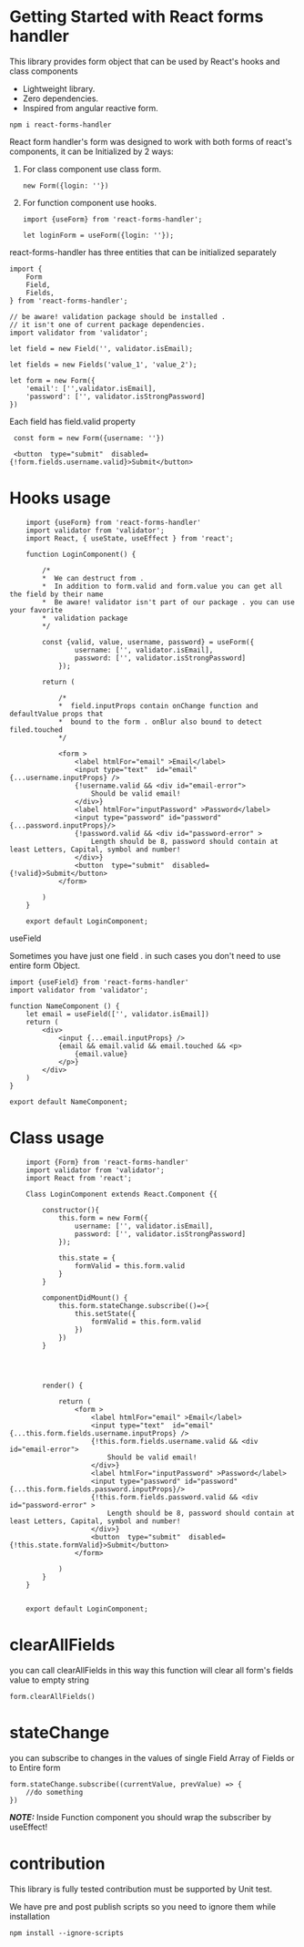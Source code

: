 # Getting Started with React forms handler

This library provides form object that can be used by React's hooks and class components

* Lightweight library.
* Zero dependencies.
* Inspired from angular reactive form.


```
npm i react-forms-handler
```

React form handler's form was designed to work with both forms of react's components, it can be Initialized by 2 ways:

1. For class component use class form.
    ```
    new Form({login: ''})
    ```
2. For function component use hooks. 

    ```
    import {useForm} from 'react-forms-handler';

    let loginForm = useForm({login: ''});

    ```

react-forms-handler has three entities that can be initialized separately

```
import {
    Form
    Field,
    Fields,
} from 'react-forms-handler';

// be aware! validation package should be installed . 
// it isn't one of current package dependencies.
import validator from 'validator';

let field = new Field('', validator.isEmail);

let fields = new Fields('value_1', 'value_2');

let form = new Form({
    'email': ['',validator.isEmail],
    'password': ['', validator.isStrongPassword]
})
```

Each field has field.valid property 

```
 const form = new Form({username: ''})
 
 <button  type="submit"  disabled={!form.fields.username.valid}>Submit</button>
```


# Hooks usage

```
    import {useForm} from 'react-forms-handler'
    import validator from 'validator';
    import React, { useState, useEffect } from 'react';

    function LoginComponent() {

        /*
        *  We can destruct from . 
        *  In addition to form.valid and form.value you can get all the field by their name
        *  Be aware! validator isn't part of our package . you can use your favorite
        *  validation package 
        */

        const {valid, value, username, password} = useForm({
                username: ['', validator.isEmail],
                password: ['', validator.isStrongPassword]
            });
        
        return (
            
            /*
            *  field.inputProps contain onChange function and defaultValue props that 
            *  bound to the form . onBlur also bound to detect filed.touched  
            */
            
            <form >
                <label htmlFor="email" >Email</label>
                <input type="text"  id="email" {...username.inputProps} />
                {!username.valid && <div id="email-error">
                    Should be valid email!
                </div>}
                <label htmlFor="inputPassword" >Password</label>
                <input type="password" id="password" {...password.inputProps}/>
                {!password.valid && <div id="password-error" >
                    Length should be 8, password should contain at least Letters, Capital, symbol and number!
                </div>}
                <button  type="submit"  disabled={!valid}>Submit</button>
            </form>
        
        )
    }

    export default LoginComponent;
```

useField

Sometimes you have just one field . in such cases you don't need to use entire form Object. 

```
import {useField} from 'react-forms-handler'
import validator from 'validator';

function NameComponent () {
    let email = useField(['', validator.isEmail])  
    return (
        <div>
            <input {...email.inputProps} />
            {email && email.valid && email.touched && <p>
                {email.value}
            </p>}
        </div>
    ) 
}

export default NameComponent;

```

# Class usage

```
    import {Form} from 'react-forms-handler'
    import validator from 'validator';
    import React from 'react';

    Class LoginComponent extends React.Component {{

        constructor(){
            this.form = new Form({
                username: ['', validator.isEmail],
                password: ['', validator.isStrongPassword]
            });

            this.state = {
                formValid = this.form.valid
            }
        }

        componentDidMount() {
            this.form.stateChange.subscribe(()=>{
                this.setState({
                    formValid = this.form.valid
                })
            })
        }



        
        render() {

            return (
                <form >
                    <label htmlFor="email" >Email</label>
                    <input type="text"  id="email" {...this.form.fields.username.inputProps} />
                    {!this.form.fields.username.valid && <div id="email-error">
                        Should be valid email!
                    </div>}
                    <label htmlFor="inputPassword" >Password</label>
                    <input type="password" id="password" {...this.form.fields.password.inputProps}/>
                    {!this.form.fields.password.valid && <div id="password-error" >
                        Length should be 8, password should contain at least Letters, Capital, symbol and number!
                    </div>}
                    <button  type="submit"  disabled={!this.state.formValid}>Submit</button>
                </form>
            
            )
        }
    }
        

    export default LoginComponent;
```
# clearAllFields

you can call clearAllFields in this way this function will clear all form's fields value to empty string

```
form.clearAllFields()
```

# stateChange

you can subscribe to changes in the values of single Field Array of Fields or to Entire form

```
form.stateChange.subscribe((currentValue, prevValue) => {
    //do something
})
```


**_NOTE:_** Inside Function component you should wrap the subscriber by useEffect!


# contribution

This library is fully tested contribution must be supported by Unit test.  

We have pre and post publish scripts so you need to ignore them while installation 

```
npm install --ignore-scripts

```